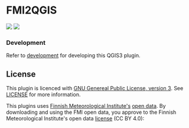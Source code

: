 # FMI2QGIS
![](https://github.com/GispoCoding/FMI2QGIS/workflows/Tests/badge.svg)
![](https://github.com/GispoCoding/FMI2QGIS/workflows/Release/badge.svg)


### Development

Refer to [development](docs/development.md) for developing this QGIS3 plugin.

## License
This plugin is licenced with 
[GNU Genereal Public License, version 3](https://www.gnu.org/licenses/gpl-3.0.html). 
See [LICENSE](LICENSE) for more information.

This plugins uses [Finnish Meteorological Institute's](https://en.ilmatieteenlaitos.fi/) [open data](https://en.ilmatieteenlaitos.fi/open-data).
By downloading and using the FMI open data, you approve to the Finnish Meteorological Institute's open data 
[license](https://en.ilmatieteenlaitos.fi/open-data-licence) (CC BY 4.0): 

